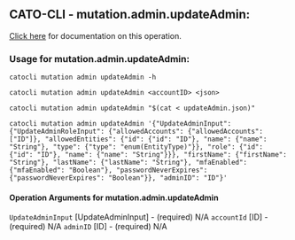 
## CATO-CLI - mutation.admin.updateAdmin:
[Click here](https://api.catonetworks.com/documentation/#mutation-updateAdmin) for documentation on this operation.

### Usage for mutation.admin.updateAdmin:

`catocli mutation admin updateAdmin -h`

`catocli mutation admin updateAdmin <accountID> <json>`

`catocli mutation admin updateAdmin "$(cat < updateAdmin.json)"`

`catocli mutation admin updateAdmin '{"UpdateAdminInput": {"UpdateAdminRoleInput": {"allowedAccounts": {"allowedAccounts": ["ID"]}, "allowedEntities": {"id": {"id": "ID"}, "name": {"name": "String"}, "type": {"type": "enum(EntityType)"}}, "role": {"id": {"id": "ID"}, "name": {"name": "String"}}}, "firstName": {"firstName": "String"}, "lastName": {"lastName": "String"}, "mfaEnabled": {"mfaEnabled": "Boolean"}, "passwordNeverExpires": {"passwordNeverExpires": "Boolean"}}, "adminID": "ID"}'`

#### Operation Arguments for mutation.admin.updateAdmin ####
`UpdateAdminInput` [UpdateAdminInput] - (required) N/A 
`accountId` [ID] - (required) N/A 
`adminID` [ID] - (required) N/A 
